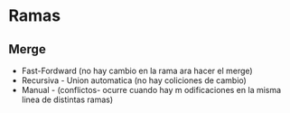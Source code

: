 # Ramas

## Merge
* Fast-Fordward (no hay cambio en la rama ara hacer el merge)
* Recursiva - Union automatica (no hay coliciones de cambio)
* Manual - (conflictos- ocurre cuando hay m odificaciones en la misma linea de distintas ramas)